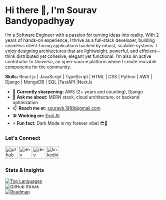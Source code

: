 # Hi there 👋, I'm Sourav Bandyopadhyay

I’m a Software Engineer with a passion for turning ideas into reality. With 2 years of hands-on experience, I thrive as a full-stack developer, building seamless client-facing applications backed by robust, scalable systems. I enjoy designing architectures that are lightweight, powerful, and efficient—think distributed yet cohesive, elegant yet functional. I’m also an active contributor to *Universe*, an open-source platform where I create reusable components for the community.

**Skills:** React.js | JavaScript | TypeScript | HTML | CSS | Python | AWS | Django | MongoDB | SQL |FastAPI  |NextJs

- 🌱 **Currently sharpening:** AWS (2+ years and counting), Django  
- 💬 **Ask me about:** MERN stack, cloud architecture, or backend optimization  
- 📫 **Reach me at:** [souravb.1998@gmail.com](mailto:souravb.1998@gmail.com)  
- 🛠 **Working on:** [Evoi AI](https://evoi.ai)  
- ⚡ **Fun fact:** Dark Mode is my forever vibe! 😎🌙  

### Let's Connect  
[<img src='https://cdn.jsdelivr.net/npm/simple-icons/icons/github.svg' alt='github' height='40'>](https://github.com/SouravBandyopadhyay) [<img src='https://cdn.jsdelivr.net/npm/simple-icons/icons/dev-dot-to.svg' alt='dev' height='40'>](https://dev.to/souravbandyopadhyay) [<img src='https://cdn.jsdelivr.net/npm/simple-icons/icons/hashnode.svg' alt='dev' height='40'>](https://souravdev98.hashnode.dev/) [<img src='https://cdn.jsdelivr.net/npm/simple-icons/icons/linkedin.svg' alt='linkedin' height='40'>](https://www.linkedin.com/in/souravbandyopadhyay/)  

### Stats & Insights  
[![Top Languages](https://github-readme-stats.vercel.app/api/top-langs/?username=SouravBandyopadhyay&theme=dark&layout=compact)](https://github.com/anuraghazra/github-readme-stats)  
![GitHub Streak](https://streak-stats.demolab.com/?user=SouravBandyopadhyay&theme=dark)  
[![Roadmap](https://roadmap.sh/card/wide/6635c3aa96279862ae99ad95?variant=dark)](https://roadmap.sh)  
